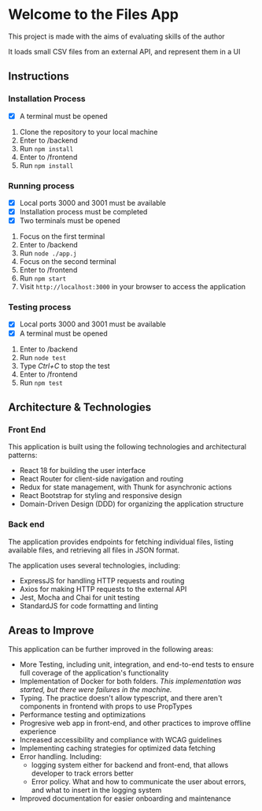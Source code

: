Welcome to the Files App
========================

This project is made with the aims of evaluating skills of the author

It loads small CSV files from an external API, and represent them in a UI

Instructions
------------

### Installation Process

- [x] A terminal must be opened

1. Clone the repository to your local machine
2. Enter to /backend
3. Run `npm install`
4. Enter to /frontend
5. Run `npm install`

### Running process

- [x] Local ports 3000 and 3001 must be available
- [x] Installation process must be completed
- [x] Two terminals must be opened

1. Focus on the first terminal
2. Enter to /backend
3. Run `node ./app.j`
4. Focus on the second terminal
5. Enter to /frontend
6. Run `npm start` 
7. Visit `http://localhost:3000` in your browser to access the application

### Testing process

- [x] Local ports 3000 and 3001 must be available
- [x] A terminal must be opened

1. Enter to /backend
2. Run `node test`
3. Type *Ctrl+C* to stop the test
4. Enter to /frontend
5. Run `npm test` 

Architecture &amp; Technologies
-------------------------------

### Front End

 This application is built using the following technologies and architectural patterns:

- React 18 for building the user interface
- React Router for client-side navigation and routing
- Redux for state management, with Thunk for asynchronic actions
- React Bootstrap for styling and responsive design
- Domain-Driven Design (DDD) for organizing the application structure
 
### Back end

The application provides endpoints for fetching individual files, listing available files, and retrieving all files in JSON format.

The application uses several technologies, including:

 * ExpressJS for handling HTTP requests and routing
 * Axios for making HTTP requests to the external API
 * Jest, Mocha and Chai for unit testing
 * StandardJS for code formatting and linting

Areas to Improve
----------------

 This application can be further improved in the following areas:

- More Testing, including unit, integration, and end-to-end tests to ensure full coverage of the application's functionality
- Implementation of Docker for both folders. *This implementation was started, but there were failures in the machine.*
- Typing. The practice doesn't allow typescript, and there aren't components in frontend with props to use PropTypes
- Performance testing and optimizations
- Progresive web app in front-end, and other practices to improve offline experience
- Increased accessibility and compliance with WCAG guidelines
- Implementing caching strategies for optimized data fetching
- Error handling. Including: 
    - logging system either for backend and front-end, that allows developer to track errors better
    - Error policy. What and how to communicate the user about errors, and what to insert in the logging system
- Improved documentation for easier onboarding and maintenance
 